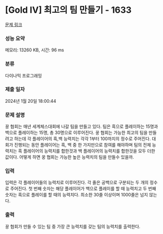 # [Gold IV] 최고의 팀 만들기 - 1633 

[문제 링크](https://www.acmicpc.net/problem/1633) 

### 성능 요약

메모리: 13260 KB, 시간: 96 ms

### 분류

다이나믹 프로그래밍

### 제출 일자

2024년 1월 20일 18:00:44

### 문제 설명

<p>꿍 협회는 매년 세계체스대회에 나갈 팀을 만들고 있다. 팀은 흑으로 플레이하는 15명과 백으로 플레이하는 15명, 총 30명으로 이루어진다. 꿍 협회는 가능한 최고의 팀을 만들려고 하는데 각 플레이어의 흑,백 능력치는 각각 1부터 100까지의 정수로 주어진다. 대회가 진행되는 동안 플레이어는 흑, 백 중 한 가지만으로 참여를 해야하며 팀의 전체 능력치는 흑 플레이어의 능력치를 합한것과 백 플레이어의 능력치를 합한것을 모두 더한 값이다. 어떻게 하면 꿍 협회는 가능한 높은 능력치의 팀을 만들수 있을까.</p>

### 입력 

 <p>입력은 각 플레이어들의 능력치로 이루어진다. 각 줄은 공백으로 구분되는 두 개의 정수로 주어진다. 첫 번째 숫자는 해당 플레이어가 백으로 플레이를 할 때 능력치고 두 번째 숫자는 흑으로 플레이를 할 때의 능력치다. 최소한 30줄 이상이며 1000줄은 넘지 않는다.</p>

### 출력 

 <p>꿍 협회가 만들 수 있는 팀 중 가장 큰 능력치를 갖는 팀의 능력치를 출력한다.</p>

